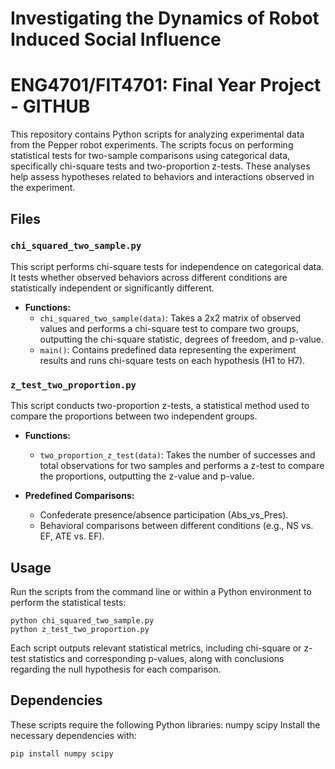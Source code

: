 # Investigating the Dynamics of Robot Induced Social Influence
# ENG4701/FIT4701: Final Year Project - GITHUB

This repository contains Python scripts for analyzing experimental data from the Pepper robot experiments. The scripts focus on performing statistical tests for two-sample comparisons using categorical data, specifically chi-square tests and two-proportion z-tests. These analyses help assess hypotheses related to behaviors and interactions observed in the experiment.

## Files

### `chi_squared_two_sample.py`
This script performs chi-square tests for independence on categorical data. It tests whether observed behaviors across different conditions are statistically independent or significantly different.

- **Functions:**
  - `chi_squared_two_sample(data)`: Takes a 2x2 matrix of observed values and performs a chi-square test to compare two groups, outputting the chi-square statistic, degrees of freedom, and p-value.
  - `main()`: Contains predefined data representing the experiment results and runs chi-square tests on each hypothesis (H1 to H7).

### `z_test_two_proportion.py`
This script conducts two-proportion z-tests, a statistical method used to compare the proportions between two independent groups.

- **Functions:**
  - `two_proportion_z_test(data)`: Takes the number of successes and total observations for two samples and performs a z-test to compare the proportions, outputting the z-value and p-value.

- **Predefined Comparisons:**
  - Confederate presence/absence participation (Abs_vs_Pres).
  - Behavioral comparisons between different conditions (e.g., NS vs. EF, ATE vs. EF).

## Usage
Run the scripts from the command line or within a Python environment to perform the statistical tests:

```
python chi_squared_two_sample.py
python z_test_two_proportion.py
```

Each script outputs relevant statistical metrics, including chi-square or z-test statistics and corresponding p-values, along with conclusions regarding the null hypothesis for each comparison.

## Dependencies
These scripts require the following Python libraries:
numpy
scipy
Install the necessary dependencies with:
```
pip install numpy scipy
```
